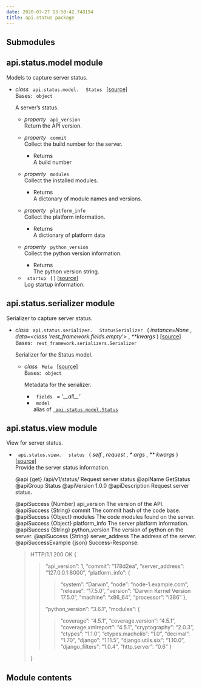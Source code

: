 ```yaml
---
date: 2020-07-27 13:50:42.748194
title: api.status package
---
```

<div id="api-status-package" class="section">


<div id="submodules" class="section">

## Submodules

</div>

<div id="module-api.status.model" class="section">

<span id="api-status-model-module"> </span>

## api.status.model module

Models to capture server status.

  - *class* `  api.status.model.  ` `  Status  `
    [<span class="viewcode-link"> \[source\]
    </span>](../../_modules/api/status/model/#Status)  
    Bases: `  object  `
    
    A server’s status.
    
      - *property* `  api_version  `  
        Return the API version.
    
    <!-- end list -->
    
      - *property* `  commit  `  
        Collect the build number for the server.
        
          - Returns  
            A build number
    
    <!-- end list -->
    
      - *property* `  modules  `  
        Collect the installed modules.
        
          - Returns  
            A dictonary of module names and versions.
    
    <!-- end list -->
    
      - *property* `  platform_info  `  
        Collect the platform information.
        
          - Returns  
            A dictionary of platform data
    
    <!-- end list -->
    
      - *property* `  python_version  `  
        Collect the python version information.
        
          - Returns  
            The python version string.
    
    <!-- end list -->
    
      - `  startup  ` <span class="sig-paren"> ( </span>
        <span class="sig-paren"> ) </span> [<span class="viewcode-link">
        \[source\]
        </span>](../../_modules/api/status/model/#Status.startup)  
        Log startup information.

</div>

<div id="module-api.status.serializer" class="section">

<span id="api-status-serializer-module"> </span>

## api.status.serializer module

Serializer to capture server status.

  - *class* `  api.status.serializer.  ` `  StatusSerializer  `
    <span class="sig-paren"> ( </span> *instance=None* , *data=\<class
    'rest\_framework.fields.empty'\>* , *\*\*kwargs*
    <span class="sig-paren"> ) </span> [<span class="viewcode-link">
    \[source\]
    </span>](../../_modules/api/status/serializer/#StatusSerializer)  
    Bases: `  rest_framework.serializers.Serializer  `
    
    Serializer for the Status model.
    
      - *class* `  Meta  ` [<span class="viewcode-link"> \[source\]
        </span>](../../_modules/api/status/serializer/#StatusSerializer.Meta)  
        Bases: `  object  `
        
        Metadata for the serializer.
        
          - `  fields  ` *= '\_\_all\_\_'*
        
        <!-- end list -->
        
          - `  model  `  
            alias of [`  api.status.model.Status
             `](#api.status.model.Status "api.status.model.Status")

</div>

<div id="module-api.status.view" class="section">

<span id="api-status-view-module"> </span>

## api.status.view module

View for server status.

  - `  api.status.view.  ` `  status  ` <span class="sig-paren"> (
    </span> *<span class="n"> self </span>* , *<span class="n"> request
    </span>* , *<span class="o"> \* </span> <span class="n"> args
    </span>* , *<span class="o"> \*\* </span> <span class="n"> kwargs
    </span>* <span class="sig-paren"> ) </span>
    [<span class="viewcode-link"> \[source\]
    </span>](../../_modules/api/status/view/#status)  
    Provide the server status information.
    
    @api {get} /api/v1/status/ Request server status @apiName GetStatus
    @apiGroup Status @apiVersion 1.0.0 @apiDescription Request server
    status.
    
    @apiSuccess {Number} api\_version The version of the API.
    @apiSuccess {String} commit The commit hash of the code base.
    @apiSuccess {Object} modules The code modules found on the server.
    @apiSuccess {Object} platform\_info The server platform information.
    @apiSuccess {String} python\_version The version of python on the
    server. @apiSuccess {String} server\_address The address of the
    server. @apiSuccessExample {json} Success-Response:
    
    > 
    > 
    > <div>
    > 
    > HTTP/1.1 200 OK {
    > 
    > > 
    > > 
    > > <div>
    > > 
    > > “api\_version”: 1, “commit”: “178d2ea”, “server\_address”:
    > > “127.0.0.1:8000”, “platform\_info”: {
    > > 
    > > > 
    > > > 
    > > > <div>
    > > > 
    > > > “system”: “Darwin”, “node”: “node-1.example.com”, “release”:
    > > > “17.5.0”, “version”: “Darwin Kernel Version 17.5.0”,
    > > > “machine”: “x86\_64”, “processor”: “i386” },
    > > > 
    > > > </div>
    > > 
    > > “python\_version”: “3.6.1”, “modules”: {
    > > 
    > > > 
    > > > 
    > > > <div>
    > > > 
    > > > “coverage”: “4.5.1”, “coverage.version”: “4.5.1”,
    > > > “coverage.xmlreport”: “4.5.1”, “cryptography”: “2.0.3”,
    > > > “ctypes”: “1.1.0”, “ctypes.macholib”: “1.0”, “decimal”:
    > > > “1.70”, “django”: “1.11.5”, “django.utils.six”: “1.10.0”,
    > > > “django\_filters”: “1.0.4”, “http.server”: “0.6” }
    > > > 
    > > > </div>
    > > 
    > > </div>
    > 
    > }
    > 
    > </div>

</div>

<div id="module-api.status" class="section">

<span id="module-contents"> </span>

## Module contents

</div>

</div>
